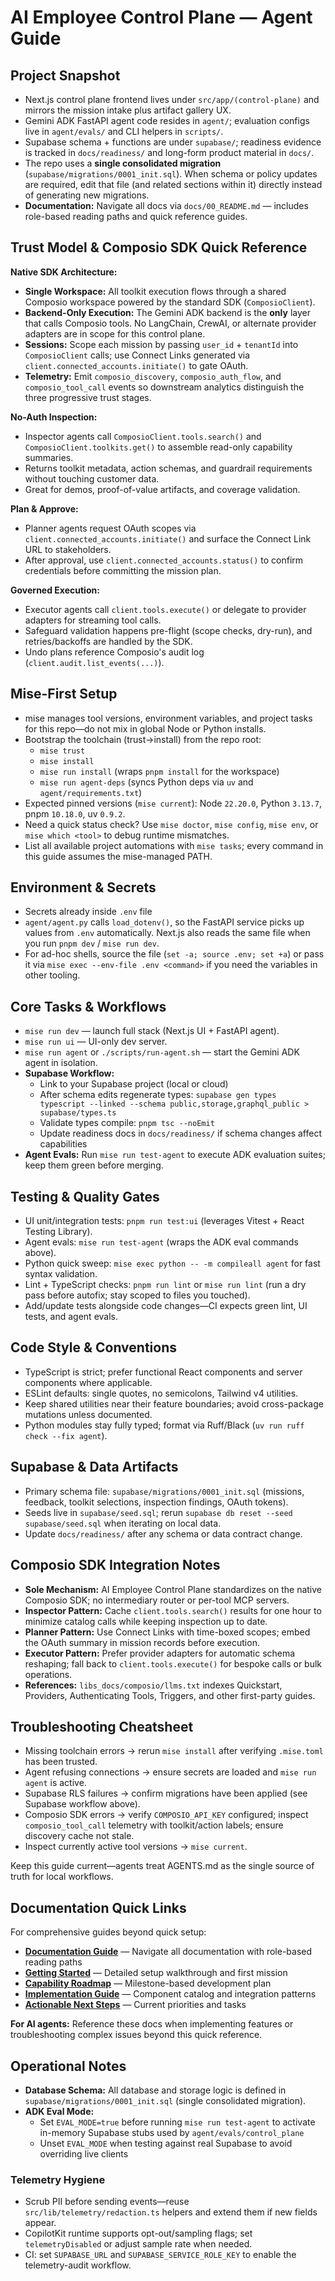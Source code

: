 # AI Employee Control Plane — Agent Guide

## Project Snapshot

- Next.js control plane frontend lives under `src/app/(control-plane)` and mirrors the mission intake plus artifact gallery UX.
- Gemini ADK FastAPI agent code resides in `agent/`; evaluation configs live in `agent/evals/` and CLI helpers in `scripts/`.
- Supabase schema + functions are under `supabase/`; readiness evidence is tracked in `docs/readiness/` and long-form product material in `docs/`.
- The repo uses a **single consolidated migration** (`supabase/migrations/0001_init.sql`). When schema or policy updates are required, edit that file (and related sections within it) directly instead of generating new migrations.
- **Documentation:** Navigate all docs via `docs/00_README.md` — includes role-based reading paths and quick reference guides.

## Trust Model & Composio SDK Quick Reference

**Native SDK Architecture:**
- **Single Workspace:** All toolkit execution flows through a shared Composio workspace powered by the standard SDK (`ComposioClient`).
- **Backend-Only Execution:** The Gemini ADK backend is the **only** layer that calls Composio tools. No LangChain, CrewAI, or alternate provider adapters are in scope for this control plane.
- **Sessions:** Scope each mission by passing `user_id` + `tenantId` into `ComposioClient` calls; use Connect Links generated via `client.connected_accounts.initiate()` to gate OAuth.
- **Telemetry:** Emit `composio_discovery`, `composio_auth_flow`, and `composio_tool_call` events so downstream analytics distinguish the three progressive trust stages.

**No-Auth Inspection:**
- Inspector agents call `ComposioClient.tools.search()` and `ComposioClient.toolkits.get()` to assemble read-only capability summaries.
- Returns toolkit metadata, action schemas, and guardrail requirements without touching customer data.
- Great for demos, proof-of-value artifacts, and coverage validation.

**Plan & Approve:**
- Planner agents request OAuth scopes via `client.connected_accounts.initiate()` and surface the Connect Link URL to stakeholders.
- After approval, use `client.connected_accounts.status()` to confirm credentials before committing the mission plan.

**Governed Execution:**
- Executor agents call `client.tools.execute()` or delegate to provider adapters for streaming tool calls.
- Safeguard validation happens pre-flight (scope checks, dry-run), and retries/backoffs are handled by the SDK.
- Undo plans reference Composio's audit log (`client.audit.list_events(...)`).

## Mise-First Setup

- mise manages tool versions, environment variables, and project tasks for this repo—do not mix in global Node or Python installs.
- Bootstrap the toolchain (trust→install) from the repo root:
  - `mise trust`
  - `mise install`
  - `mise run install` (wraps `pnpm install` for the workspace)
  - `mise run agent-deps` (syncs Python deps via `uv` and `agent/requirements.txt`)
- Expected pinned versions (`mise current`): Node `22.20.0`, Python `3.13.7`, pnpm `10.18.0`, uv `0.9.2`.
- Need a quick status check? Use `mise doctor`, `mise config`, `mise env`, or `mise which <tool>` to debug runtime mismatches.
- List all available project automations with `mise tasks`; every command in this guide assumes the mise-managed PATH.

## Environment & Secrets

- Secrets already inside `.env` file
- `agent/agent.py` calls `load_dotenv()`, so the FastAPI service picks up values from `.env` automatically. Next.js also reads the same file when you run `pnpm dev` / `mise run dev`.
- For ad-hoc shells, source the file (`set -a; source .env; set +a`) or pass it via `mise exec --env-file .env <command>` if you need the variables in other tooling.

## Core Tasks & Workflows

- `mise run dev` — launch full stack (Next.js UI + FastAPI agent).
- `mise run ui` — UI-only dev server.
- `mise run agent` or `./scripts/run-agent.sh` — start the Gemini ADK agent in isolation.
- **Supabase Workflow:**
  - Link to your Supabase project (local or cloud)
  - After schema edits regenerate types: `supabase gen types typescript --linked --schema public,storage,graphql_public > supabase/types.ts`
  - Validate types compile: `pnpm tsc --noEmit`
  - Update readiness docs in `docs/readiness/` if schema changes affect capabilities
- **Agent Evals:** Run `mise run test-agent` to execute ADK evaluation suites; keep them green before merging.

## Testing & Quality Gates

- UI unit/integration tests: `pnpm run test:ui` (leverages Vitest + React Testing Library).
- Agent evals: `mise run test-agent` (wraps the ADK eval commands above).
- Python quick sweep: `mise exec python -- -m compileall agent` for fast syntax validation.
- Lint + TypeScript checks: `pnpm run lint` or `mise run lint` (run a dry pass before autofix; stay scoped to files you touched).
- Add/update tests alongside code changes—CI expects green lint, UI tests, and agent evals.

## Code Style & Conventions

- TypeScript is strict; prefer functional React components and server components where applicable.
- ESLint defaults: single quotes, no semicolons, Tailwind v4 utilities.
- Keep shared utilities near their feature boundaries; avoid cross-package mutations unless documented.
- Python modules stay fully typed; format via Ruff/Black (`uv run ruff check --fix agent`).

## Supabase & Data Artifacts

- Primary schema file: `supabase/migrations/0001_init.sql` (missions, feedback, toolkit selections, inspection findings, OAuth tokens).
- Seeds live in `supabase/seed.sql`; rerun `supabase db reset --seed supabase/seed.sql` when iterating on local data.
- Update `docs/readiness/` after any schema or data contract change.

## Composio SDK Integration Notes

- **Sole Mechanism:** AI Employee Control Plane standardizes on the native Composio SDK; no intermediary router or per-tool MCP servers.
- **Inspector Pattern:** Cache `client.tools.search()` results for one hour to minimize catalog calls while keeping inspection up to date.
- **Planner Pattern:** Use Connect Links with time-boxed scopes; embed the OAuth summary in mission records before execution.
- **Executor Pattern:** Prefer provider adapters for automatic schema reshaping; fall back to `client.tools.execute()` for bespoke calls or bulk operations.
- **References:** `libs_docs/composio/llms.txt` indexes Quickstart, Providers, Authenticating Tools, Triggers, and other first-party guides.

## Troubleshooting Cheatsheet

- Missing toolchain errors → rerun `mise install` after verifying `.mise.toml` has been trusted.
- Agent refusing connections → ensure secrets are loaded and `mise run agent` is active.
- Supabase RLS failures → confirm migrations have been applied (see Supabase workflow above).
- Composio SDK errors → verify `COMPOSIO_API_KEY` configured; inspect `composio_tool_call` telemetry with toolkit/action labels; ensure discovery cache not stale.
- Inspect currently active tool versions → `mise current`.

Keep this guide current—agents treat AGENTS.md as the single source of truth for local workflows.

## Documentation Quick Links

For comprehensive guides beyond quick setup:
- **[Documentation Guide](docs/00_README.md)** — Navigate all documentation with role-based reading paths
- **[Getting Started](docs/08_getting_started.md)** — Detailed setup walkthrough and first mission
- **[Capability Roadmap](docs/05_capability_roadmap.md)** — Milestone-based development plan
- **[Implementation Guide](docs/04_implementation_guide.md)** — Component catalog and integration patterns
- **[Actionable Next Steps](docs/todo.md)** — Current priorities and tasks

**For AI agents:** Reference these docs when implementing features or troubleshooting complex issues beyond this quick reference.

## Operational Notes

- **Database Schema:** All database and storage logic is defined in `supabase/migrations/0001_init.sql` (single consolidated migration).
- **ADK Eval Mode:**
  - Set `EVAL_MODE=true` before running `mise run test-agent` to activate in-memory Supabase stubs used by `agent/evals/control_plane`
  - Unset `EVAL_MODE` when testing against real Supabase to avoid overriding live clients

### Telemetry Hygiene

- Scrub PII before sending events—reuse `src/lib/telemetry/redaction.ts` helpers and extend them if new fields appear.
- CopilotKit runtime supports opt-out/sampling flags; set `telemetryDisabled` or adjust sample rate when needed.
- CI: set `SUPABASE_URL` and `SUPABASE_SERVICE_ROLE_KEY` to enable the telemetry-audit workflow.
